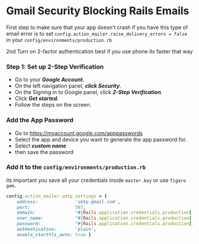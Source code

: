 # Gmail Security Blocking Rails Emails

First step to make sure that your app doesn’t crash if you have this type of email error is to set
`config.action_mailer.raise_delivery_errors = false`
in your `config/environments/production.rb`

2nd Turn on 2-factor authentication best if you use phone its faster that way

### Step 1: Set up 2-Step Verification
* Go to your ***Google Account***.
* On the left navigation panel, ***click Security***.
* On the Signing in to Google panel, click ***2-Step Verification***.
* Click ***Get started***.
* Follow the steps on the screen.

### Add the App Password
* Go to https://myaccount.google.com/apppasswords
* Select the app and device you want to generate the app password for.
* Select ***custom name***
* then save the password

### Add it to the  `config/environments/production.rb`
its important you save all your credentials inside `master.key` or use `figaro gem.`

```ruby
config.action_mailer.smtp_settings = {
    address:              'smtp.gmail.com',
    port:                 587,
    domain:               "#{Rails.application.credentials.production[:domain]}", # domain.com
    user_name:            "#{Rails.application.credentials.production[:mail_username]}", # your_email@gmai.com
    password:             "#{Rails.application.credentials.production[:app_mail_password]}",# app_mail_password
    authentication:       'plain',
    enable_starttls_auto: true }
```
